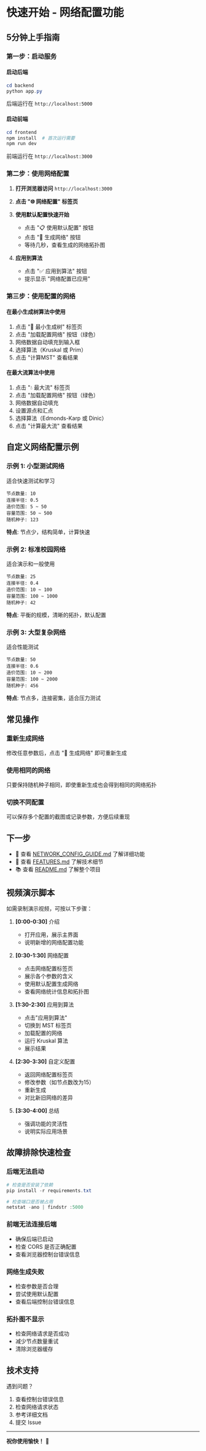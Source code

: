# 快速开始 - 网络配置功能

## 5分钟上手指南

### 第一步：启动服务

#### 启动后端
```powershell
cd backend
python app.py
```
后端运行在 `http://localhost:5000`

#### 启动前端
```powershell
cd frontend
npm install  # 首次运行需要
npm run dev
```
前端运行在 `http://localhost:3000`

### 第二步：使用网络配置

1. **打开浏览器访问** `http://localhost:3000`

2. **点击 "🌐 网络配置" 标签页**

3. **使用默认配置快速开始**
   - 点击 "📋 使用默认配置" 按钮
   - 点击 "🚀 生成网络" 按钮
   - 等待几秒，查看生成的网络拓扑图

4. **应用到算法**
   - 点击 "✅ 应用到算法" 按钮
   - 提示显示 "网络配置已应用"

### 第三步：使用配置的网络

#### 在最小生成树算法中使用

1. 点击 "🌲 最小生成树" 标签页
2. 点击 "加载配置网络" 按钮（绿色）
3. 网络数据自动填充到输入框
4. 选择算法（Kruskal 或 Prim）
5. 点击 "计算MST" 查看结果

#### 在最大流算法中使用

1. 点击 "💧 最大流" 标签页
2. 点击 "加载配置网络" 按钮（绿色）
3. 网络数据自动填充
4. 设置源点和汇点
5. 选择算法（Edmonds-Karp 或 Dinic）
6. 点击 "计算最大流" 查看结果

## 自定义网络配置示例

### 示例 1: 小型测试网络

适合快速测试和学习

```
节点数量: 10
连接半径: 0.5
造价范围: 5 ~ 50
容量范围: 50 ~ 500
随机种子: 123
```

**特点**: 节点少，结构简单，计算快速

### 示例 2: 标准校园网络

适合演示和一般使用

```
节点数量: 25
连接半径: 0.4
造价范围: 10 ~ 100
容量范围: 100 ~ 1000
随机种子: 42
```

**特点**: 平衡的规模，清晰的拓扑，默认配置

### 示例 3: 大型复杂网络

适合性能测试

```
节点数量: 50
连接半径: 0.6
造价范围: 10 ~ 200
容量范围: 100 ~ 2000
随机种子: 456
```

**特点**: 节点多，连接密集，适合压力测试

## 常见操作

### 重新生成网络
修改任意参数后，点击 "🚀 生成网络" 即可重新生成

### 使用相同的网络
只要保持随机种子相同，即使重新生成也会得到相同的网络拓扑

### 切换不同配置
可以保存多个配置的截图或记录参数，方便后续重现

## 下一步

- 📖 查看 [NETWORK_CONFIG_GUIDE.md](NETWORK_CONFIG_GUIDE.md) 了解详细功能
- 🔧 查看 [FEATURES.md](FEATURES.md) 了解技术细节
- 📚 查看 [README.md](README.md) 了解整个项目

## 视频演示脚本

如需录制演示视频，可按以下步骤：

1. **[0:00-0:30]** 介绍
   - 打开应用，展示主界面
   - 说明新增的网络配置功能

2. **[0:30-1:30]** 网络配置
   - 点击网络配置标签页
   - 展示各个参数的含义
   - 使用默认配置生成网络
   - 查看网络统计信息和拓扑图

3. **[1:30-2:30]** 应用到算法
   - 点击"应用到算法"
   - 切换到 MST 标签页
   - 加载配置的网络
   - 运行 Kruskal 算法
   - 展示结果

4. **[2:30-3:30]** 自定义配置
   - 返回网络配置标签页
   - 修改参数（如节点数改为15）
   - 重新生成
   - 对比新旧网络的差异

5. **[3:30-4:00]** 总结
   - 强调功能的灵活性
   - 说明实际应用场景

## 故障排除快速检查

### 后端无法启动
```powershell
# 检查是否安装了依赖
pip install -r requirements.txt

# 检查端口是否被占用
netstat -ano | findstr :5000
```

### 前端无法连接后端
- 确保后端已启动
- 检查 CORS 是否正确配置
- 查看浏览器控制台错误信息

### 网络生成失败
- 检查参数是否合理
- 尝试使用默认配置
- 查看后端控制台错误信息

### 拓扑图不显示
- 检查网络请求是否成功
- 减少节点数量重试
- 清除浏览器缓存

## 技术支持

遇到问题？
1. 查看控制台错误信息
2. 检查网络请求状态
3. 参考详细文档
4. 提交 Issue

---

**祝你使用愉快！** 🎉

